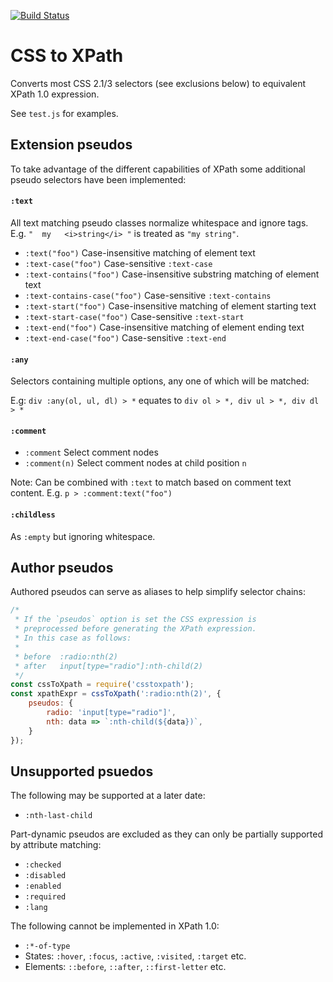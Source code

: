 [![Build Status](https://travis-ci.org/peteboere/csstoxpath.svg?branch=master)](https://travis-ci.org/peteboere/csstoxpath)

# CSS to XPath

Converts most CSS 2.1/3 selectors (see exclusions below) to equivalent XPath 1.0 expression.

See `test.js` for examples.


## Extension pseudos

To take advantage of the different capabilities of XPath some additional pseudo selectors have been implemented:

#### `:text`

All text matching pseudo classes normalize whitespace and ignore tags.
E.g. `"  my   <i>string</i> "` is treated as `"my string"`.

* `:text("foo")` Case-insensitive matching of element text
* `:text-case("foo")` Case-sensitive `:text-case`
* `:text-contains("foo")` Case-insensitive substring matching of element text
* `:text-contains-case("foo")` Case-sensitive `:text-contains`
* `:text-start("foo")` Case-insensitive matching of element starting text
* `:text-start-case("foo")` Case-sensitive `:text-start`
* `:text-end("foo")` Case-insensitive matching of element ending text
* `:text-end-case("foo")` Case-sensitive `:text-end`

#### `:any`

Selectors containing multiple options, any one of which will be matched:

E.g: `div :any(ol, ul, dl) > *` equates to `div ol > *, div ul > *, div dl > *`

#### `:comment`

* `:comment` Select comment nodes
* `:comment(n)` Select comment nodes at child position `n`

Note: Can be combined with `:text` to match based on comment text content. E.g. `p > :comment:text("foo")`

#### `:childless`

As `:empty` but ignoring whitespace.


## Author pseudos

Authored pseudos can serve as aliases to help simplify selector chains:

```js
/*
 * If the `pseudos` option is set the CSS expression is
 * preprocessed before generating the XPath expression.
 * In this case as follows:
 *
 * before  :radio:nth(2)
 * after   input[type="radio"]:nth-child(2)
 */
const cssToXpath = require('csstoxpath');
const xpathExpr = cssToXpath(':radio:nth(2)', {
    pseudos: {
        radio: 'input[type="radio"]',
        nth: data => `:nth-child(${data})`,
    }
});
```

## Unsupported psuedos

The following may be supported at a later date:

* `:nth-last-child`

Part-dynamic pseudos are excluded as they can only be partially supported by attribute matching:

* `:checked`
* `:disabled`
* `:enabled`
* `:required`
* `:lang`

The following cannot be implemented in XPath 1.0:

* `:*-of-type`
* States: `:hover`, `:focus`, `:active`, `:visited`, `:target` etc.
* Elements: `::before`, `::after`, `::first-letter` etc.
